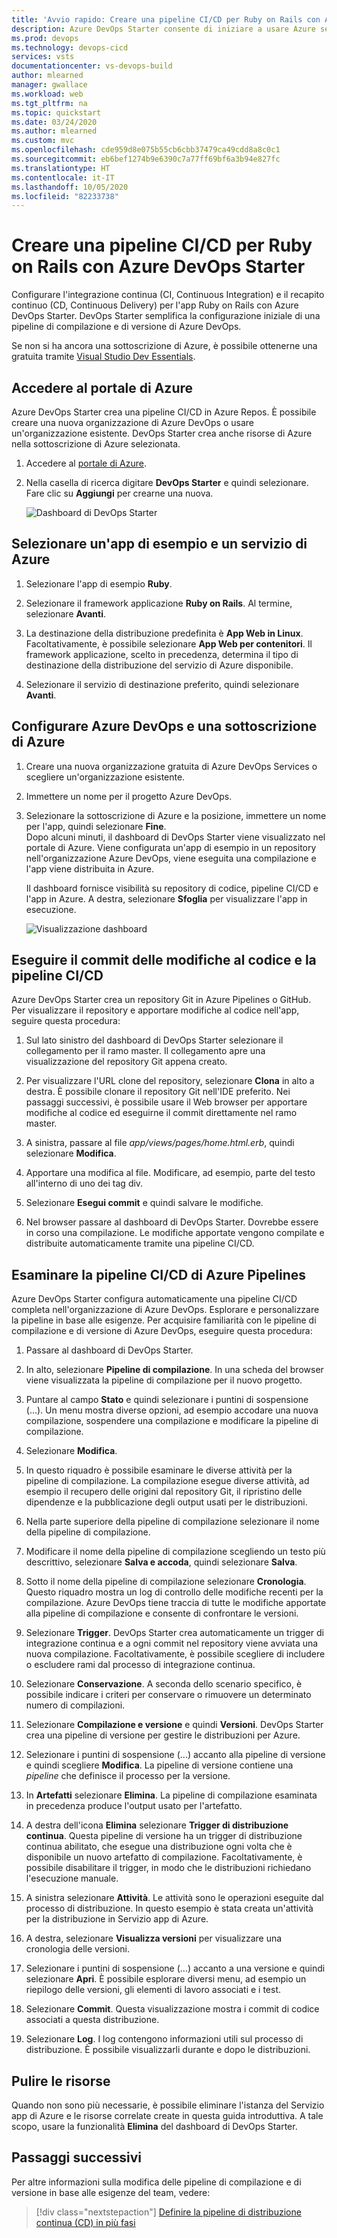 ```yaml
---
title: 'Avvio rapido: Creare una pipeline CI/CD per Ruby on Rails con Azure DevOps Starter'
description: Azure DevOps Starter consente di iniziare a usare Azure senza difficoltà. Con pochi rapidi passaggi, è possibile avviare un'app Web Ruby in un servizio di Azure.
ms.prod: devops
ms.technology: devops-cicd
services: vsts
documentationcenter: vs-devops-build
author: mlearned
manager: gwallace
ms.workload: web
ms.tgt_pltfrm: na
ms.topic: quickstart
ms.date: 03/24/2020
ms.author: mlearned
ms.custom: mvc
ms.openlocfilehash: cde959d8e075b55cb6cbb37479ca49cdd8a8c0c1
ms.sourcegitcommit: eb6bef1274b9e6390c7a77ff69bf6a3b94e827fc
ms.translationtype: HT
ms.contentlocale: it-IT
ms.lasthandoff: 10/05/2020
ms.locfileid: "82233738"
---
```

# <a name="create-a-cicd-pipeline-for-ruby-on-rails-by-using-azure-devops-starter"></a>Creare una pipeline CI/CD per Ruby on Rails con Azure DevOps Starter

Configurare l'integrazione continua (CI, Continuous Integration) e il recapito continuo (CD, Continuous Delivery) per l'app Ruby on Rails con Azure DevOps Starter. DevOps Starter semplifica la configurazione iniziale di una pipeline di compilazione e di versione di Azure DevOps.

Se non si ha ancora una sottoscrizione di Azure, è possibile ottenerne una gratuita tramite [Visual Studio Dev Essentials](https://visualstudio.microsoft.com/dev-essentials/).

## <a name="sign-in-to-the-azure-portal"></a>Accedere al portale di Azure

Azure DevOps Starter crea una pipeline CI/CD in Azure Repos. È possibile creare una nuova organizzazione di Azure DevOps o usare un'organizzazione esistente. DevOps Starter crea anche risorse di Azure nella sottoscrizione di Azure selezionata.

1. Accedere al [portale di Azure](https://portal.azure.com).

1. Nella casella di ricerca digitare **DevOps Starter** e quindi selezionare. Fare clic su **Aggiungi** per crearne una nuova.

    ![Dashboard di DevOps Starter](_img/azure-devops-starter-aks/search-devops-starter.png) 

## <a name="select-a-sample-app-and-azure-service"></a>Selezionare un'app di esempio e un servizio di Azure

1. Selezionare l'app di esempio **Ruby**.

1. Selezionare il framework applicazione **Ruby on Rails**. Al termine, selezionare **Avanti**.

1. La destinazione della distribuzione predefinita è **App Web in Linux**.  Facoltativamente, è possibile selezionare **App Web per contenitori**. Il framework applicazione, scelto in precedenza, determina il tipo di destinazione della distribuzione del servizio di Azure disponibile. 
    
1. Selezionare il servizio di destinazione preferito, quindi selezionare **Avanti**.

## <a name="configure-azure-devops-and-an-azure-subscription"></a>Configurare Azure DevOps e una sottoscrizione di Azure 

1. Creare una nuova organizzazione gratuita di Azure DevOps Services o scegliere un'organizzazione esistente. 

1. Immettere un nome per il progetto Azure DevOps. 

1. Selezionare la sottoscrizione di Azure e la posizione, immettere un nome per l'app, quindi selezionare **Fine**.  
    Dopo alcuni minuti, il dashboard di DevOps Starter viene visualizzato nel portale di Azure. Viene configurata un'app di esempio in un repository nell'organizzazione Azure DevOps, viene eseguita una compilazione e l'app viene distribuita in Azure. 
    
    Il dashboard fornisce visibilità su repository di codice, pipeline CI/CD e l'app in Azure. A destra, selezionare **Sfoglia** per visualizzare l'app in esecuzione.

    ![Visualizzazione dashboard](_img/azure-devops-project-go/dashboardnopreview.png) 

## <a name="commit-your-code-changes-and-execute-the-cicd"></a>Eseguire il commit delle modifiche al codice e la pipeline CI/CD

Azure DevOps Starter crea un repository Git in Azure Pipelines o GitHub. Per visualizzare il repository e apportare modifiche al codice nell'app, seguire questa procedura:

1. Sul lato sinistro del dashboard di DevOps Starter selezionare il collegamento per il ramo master. Il collegamento apre una visualizzazione del repository Git appena creato.

1. Per visualizzare l'URL clone del repository, selezionare **Clona** in alto a destra. È possibile clonare il repository Git nell'IDE preferito. Nei passaggi successivi, è possibile usare il Web browser per apportare modifiche al codice ed eseguirne il commit direttamente nel ramo master.

1. A sinistra, passare al file *app/views/pages/home.html.erb*, quindi selezionare **Modifica**.

1. Apportare una modifica al file. Modificare, ad esempio, parte del testo all'interno di uno dei tag div.

1. Selezionare **Esegui commit** e quindi salvare le modifiche.

1. Nel browser passare al dashboard di DevOps Starter. Dovrebbe essere in corso una compilazione. Le modifiche apportate vengono compilate e distribuite automaticamente tramite una pipeline CI/CD.

## <a name="examine-the-azure-pipelines-cicd-pipeline"></a>Esaminare la pipeline CI/CD di Azure Pipelines

Azure DevOps Starter configura automaticamente una pipeline CI/CD completa nell'organizzazione di Azure DevOps. Esplorare e personalizzare la pipeline in base alle esigenze. Per acquisire familiarità con le pipeline di compilazione e di versione di Azure DevOps, eseguire questa procedura:

1. Passare al dashboard di DevOps Starter.

1. In alto, selezionare **Pipeline di compilazione**. In una scheda del browser viene visualizzata la pipeline di compilazione per il nuovo progetto.

1. Puntare al campo **Stato** e quindi selezionare i puntini di sospensione (...). Un menu mostra diverse opzioni, ad esempio accodare una nuova compilazione, sospendere una compilazione e modificare la pipeline di compilazione.

1. Selezionare **Modifica**.

1. In questo riquadro è possibile esaminare le diverse attività per la pipeline di compilazione. La compilazione esegue diverse attività, ad esempio il recupero delle origini dal repository Git, il ripristino delle dipendenze e la pubblicazione degli output usati per le distribuzioni.

1. Nella parte superiore della pipeline di compilazione selezionare il nome della pipeline di compilazione.

1. Modificare il nome della pipeline di compilazione scegliendo un testo più descrittivo, selezionare **Salva e accoda**, quindi selezionare **Salva**.

1. Sotto il nome della pipeline di compilazione selezionare **Cronologia**. Questo riquadro mostra un log di controllo delle modifiche recenti per la compilazione. Azure DevOps tiene traccia di tutte le modifiche apportate alla pipeline di compilazione e consente di confrontare le versioni.

1. Selezionare **Trigger**.  DevOps Starter crea automaticamente un trigger di integrazione continua e a ogni commit nel repository viene avviata una nuova compilazione. Facoltativamente, è possibile scegliere di includere o escludere rami dal processo di integrazione continua.

1. Selezionare **Conservazione**. A seconda dello scenario specifico, è possibile indicare i criteri per conservare o rimuovere un determinato numero di compilazioni.

1. Selezionare **Compilazione e versione** e quindi **Versioni**.  DevOps Starter crea una pipeline di versione per gestire le distribuzioni per Azure.

1. Selezionare i puntini di sospensione (...) accanto alla pipeline di versione e quindi scegliere **Modifica**. La pipeline di versione contiene una *pipeline* che definisce il processo per la versione.

1. In **Artefatti** selezionare **Elimina**. La pipeline di compilazione esaminata in precedenza produce l'output usato per l'artefatto. 

1. A destra dell'icona **Elimina** selezionare **Trigger di distribuzione continua**. Questa pipeline di versione ha un trigger di distribuzione continua abilitato, che esegue una distribuzione ogni volta che è disponibile un nuovo artefatto di compilazione. Facoltativamente, è possibile disabilitare il trigger, in modo che le distribuzioni richiedano l'esecuzione manuale. 

1. A sinistra selezionare **Attività**. Le attività sono le operazioni eseguite dal processo di distribuzione. In questo esempio è stata creata un'attività per la distribuzione in Servizio app di Azure.

1. A destra, selezionare **Visualizza versioni** per visualizzare una cronologia delle versioni.

1. Selezionare i puntini di sospensione (...) accanto a una versione e quindi selezionare **Apri**. È possibile esplorare diversi menu, ad esempio un riepilogo delle versioni, gli elementi di lavoro associati e i test.

1. Selezionare **Commit**. Questa visualizzazione mostra i commit di codice associati a questa distribuzione. 

1. Selezionare **Log**. I log contengono informazioni utili sul processo di distribuzione. È possibile visualizzarli durante e dopo le distribuzioni.

## <a name="clean-up-resources"></a>Pulire le risorse

Quando non sono più necessarie, è possibile eliminare l'istanza del Servizio app di Azure e le risorse correlate create in questa guida introduttiva. A tale scopo, usare la funzionalità **Elimina** del dashboard di DevOps Starter.

## <a name="next-steps"></a>Passaggi successivi

Per altre informazioni sulla modifica delle pipeline di compilazione e di versione in base alle esigenze del team, vedere:

> [!div class="nextstepaction"]
> [Definire la pipeline di distribuzione continua (CD) in più fasi](https://docs.microsoft.com/azure/devops/pipelines/release/define-multistage-release-process?view=vsts)

